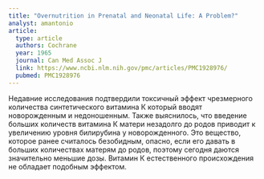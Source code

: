 ```yaml
---
title: "Overnutrition in Prenatal and Neonatal Life: A Problem?"
analyst: amantonio
article:
  type: article
  authors: Cochrane
  year: 1965
  journal: Can Med Assoc J
  link: https://www.ncbi.nlm.nih.gov/pmc/articles/PMC1928976/
  pubmed: PMC1928976
---
```


Недавние исследования подтвердили токсичный эффект чрезмерного количества синтетического витамина К который вводят новорожденным и недоношенным. Также выяснилось, что введение больших количеств витамина К матери незадолго до родов приводит к увеличению уровня билирубина у новорожденного. Это вещество, которое ранее считалось безобидным, опасно, если его давать в больших количествах матерям до родов, поэтому сегодня даются значительно меньшие дозы. Витамин К естественного происхождения не обладает подобным эффектом.
